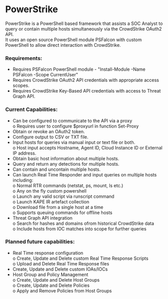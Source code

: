 # PowerStrike  

PowerStrike is a PowerShell based framework that assists a SOC Analyst to query or contain multiple hosts simultaneously via the CrowdStrike OAuth2 API.  
It uses an open source PowerShell module PSFalcon with custom PowerShell to allow direct interaction with CrowdStrike.  

### Requirements:  

-	Requires PSFalcon PowerShell module - "Install-Module -Name PSFalcon -Scope CurrentUser"  
-	Requires CrowdStrike OAuth2 API credentials with appropriate access scopes.  
-	Requires CrowdStrike Key-Based API credentials with access to Threat Graph API.  

### Current Capabilities:  
-	Can be configured to communicate to the API via a proxy  
	o Requires user to configure $proxyurl in function Set-Proxy	
-	Obtain or revoke an OAuth2 token.  
-	Configure output to CSV or TXT file.  
-	Input hosts for queries via manual input or text file or both.  
	o	Host input accepts Hostname, Agent ID, Cloud Instance ID or External IP address.  
-	Obtain basic host information about multiple hosts.  
-	Query and return any detections for multiple hosts.  
-	Can contain and uncontain multiple hosts.  
-	Can launch Real Time Responder and input queries on multiple hosts including:  
	o	Normal RTR commands (netstat, ps, mount, ls etc.)  
	o	Any on the fly custom powershell  
	o	Launch any valid script via runscript command  
	o	Launch KAPE IR artefact collection  
	o	Download file from a single host at a time  
	o	Supports queuing commands for offline hosts  
-	Threat Graph API integration  
	o	Search for hashes and domains ofrom historical CrowdStrike data  
	o	Include hosts from IOC matches into scope for further queries  

### Planned future capabilities:  
-	Real Time response configuration  
	o	Create, Update and Delete custom Real Time Response Scripts  
	o	Upload and Delete Real Time Response files  
-	Create, Update and Delete custom IOAs/IOCs  
-	Host Group and Policy Management  
	o	Create, Update and Delete Host Groups  
	o	Create, Update and Delete Policies  
	o	Apply and Remove Policies from Host Groups  






